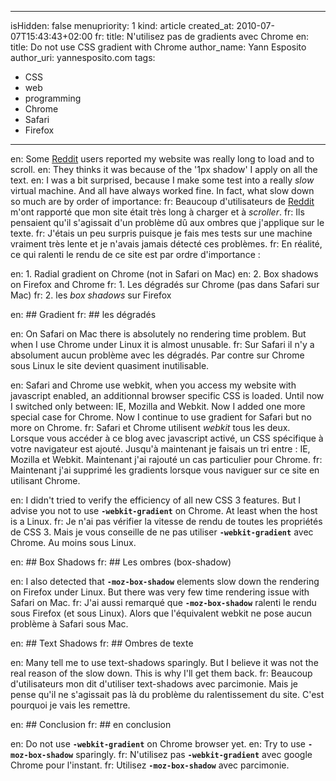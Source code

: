-----
isHidden:       false
menupriority:   1
kind:           article
created_at:     2010-07-07T15:43:43+02:00
fr: title: N'utilisez pas de gradients avec Chrome
en: title: Do not use CSS gradient with Chrome
author_name: Yann Esposito
author_uri: yannesposito.com
tags:
  - CSS
  - web
  - programming
  - Chrome
  - Safari
  - Firefox
-----

en: Some [Reddit](http://reddit.com) users reported my website was really long to load and to scroll.
en: They thinks it was because of the '1px shadow' I apply on all the text.
en: I was a bit surprised, because I make some test into a really *slow* virtual machine. And all have always worked fine. In fact, what slow down so much are by order of importance:
fr: Beaucoup d'utilisateurs de [Reddit](http://reddit.com) m'ont rapporté que mon site était très long à charger et à *scroller*.
fr: Ils pensaient qu'il s'agissait d'un problème dû aux ombres que j'applique sur le texte.
fr: J'étais un peu surpris puisque je fais mes tests sur une machine vraiment très lente et je n'avais jamais détecté ces problèmes.
fr: En réalité, ce qui ralenti le rendu de ce site est par ordre d'importance :

en: 1. Radial gradient on Chrome (not in Safari on Mac)
en: 2. Box shadows on Firefox and Chrome
fr: 1. Les dégradés sur Chrome (pas dans Safari sur Mac)
fr: 2. les *box shadows* sur Firefox

en: ## Gradient
fr: ## les dégradés

en: On Safari on Mac there is absolutely no rendering time problem. But when I use Chrome under Linux it is almost unusable.
fr: Sur Safari il n'y a absolument aucun problème avec les dégradés. Par contre sur Chrome sous Linux le site devient quasiment inutilisable.

en: Safari and Chrome use webkit, when you access my website with javascript enabled, an additionnal browser specific CSS is loaded. Until now I switched only between: IE, Mozilla and Webkit. Now I added one more special case for Chrome. Now I continue to use gradient for Safari but no more on Chrome.
fr: Safari et Chrome utilisent *webkit* tous les deux. Lorsque vous accéder à ce blog avec javascript activé, un CSS spécifique à votre navigateur est ajouté. Jusqu'à maintenant je faisais un tri entre : IE, Mozilla et Webkit. Maintenant j'ai rajouté un cas particulier pour Chrome.
fr: Maintenant j'ai supprimé les gradients lorsque vous naviguer sur ce site en utilisant Chrome.

en: I didn't tried to verify the efficiency of all new CSS 3 features. But I advise you not to use **`-webkit-gradient`** on Chrome. At least when the host is a Linux.
fr: Je n'ai pas vérifier la vitesse de rendu de toutes les propriétés de CSS 3. Mais je vous conseille de ne pas utiliser **`-webkit-gradient`** avec Chrome. Au moins sous Linux.

en: ## Box Shadows
fr: ## Les ombres (box-shadow)

en: I also detected that **`-moz-box-shadow`** elements slow down the rendering on Firefox under Linux. But there was very few time rendering issue with Safari on Mac.
fr: J'ai aussi remarqué que **`-moz-box-shadow`** ralenti le rendu sous Firefox (et sous Linux). Alors que l'équivalent webkit ne pose aucun problème à Safari sous Mac.

en: ## Text Shadows
fr: ## Ombres de texte

en: Many tell me to use text-shadows sparingly. But I believe it was not the real reason of the slow down. This is why I'll get them back.
fr: Beaucoup d'utilisateurs mon dit d'utiliser text-shadows avec parcimonie. Mais je pense qu'il ne s'agissait pas là du problème du ralentissement du site. C'est pourquoi je vais les remettre.

en: ## Conclusion
fr: ## en conclusion

en: Do not use **`-webkit-gradient`** on Chrome browser yet.
en: Try to use **`-moz-box-shadow`** sparingly.
fr: N'utilisez pas **`-webkit-gradient`** avec google Chrome pour l'instant.
fr: Utilisez **`-moz-box-shadow`** avec parcimonie.
